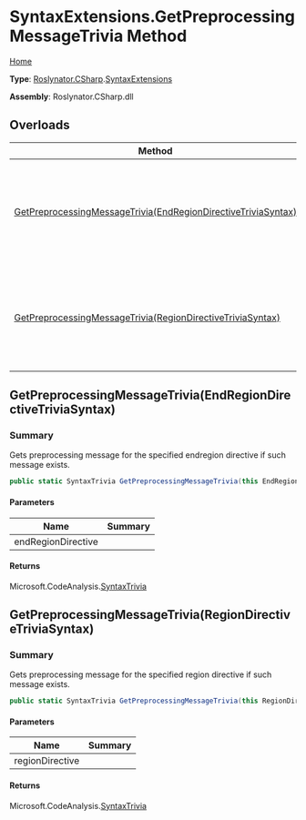 # SyntaxExtensions\.GetPreprocessingMessageTrivia Method

[Home](../../../../README.md)

**Type**: [Roslynator.CSharp](../../README.md)\.[SyntaxExtensions](../README.md)

**Assembly**: Roslynator\.CSharp\.dll

## Overloads

| Method | Summary |
| ------ | ------- |
| [GetPreprocessingMessageTrivia(EndRegionDirectiveTriviaSyntax)](#Roslynator_CSharp_SyntaxExtensions_GetPreprocessingMessageTrivia_Microsoft_CodeAnalysis_CSharp_Syntax_EndRegionDirectiveTriviaSyntax_) | Gets preprocessing message for the specified endregion directive if such message exists\. |
| [GetPreprocessingMessageTrivia(RegionDirectiveTriviaSyntax)](#Roslynator_CSharp_SyntaxExtensions_GetPreprocessingMessageTrivia_Microsoft_CodeAnalysis_CSharp_Syntax_RegionDirectiveTriviaSyntax_) | Gets preprocessing message for the specified region directive if such message exists\. |

## GetPreprocessingMessageTrivia\(EndRegionDirectiveTriviaSyntax\)<a name="Roslynator_CSharp_SyntaxExtensions_GetPreprocessingMessageTrivia_Microsoft_CodeAnalysis_CSharp_Syntax_EndRegionDirectiveTriviaSyntax_"></a>

### Summary

Gets preprocessing message for the specified endregion directive if such message exists\.

```csharp
public static SyntaxTrivia GetPreprocessingMessageTrivia(this EndRegionDirectiveTriviaSyntax endRegionDirective)
```

#### Parameters

| Name | Summary |
| ---- | ------- |
| endRegionDirective | |

#### Returns

Microsoft\.CodeAnalysis\.[SyntaxTrivia](https://docs.microsoft.com/en-us/dotnet/api/microsoft.codeanalysis.syntaxtrivia)

## GetPreprocessingMessageTrivia\(RegionDirectiveTriviaSyntax\)<a name="Roslynator_CSharp_SyntaxExtensions_GetPreprocessingMessageTrivia_Microsoft_CodeAnalysis_CSharp_Syntax_RegionDirectiveTriviaSyntax_"></a>

### Summary

Gets preprocessing message for the specified region directive if such message exists\.

```csharp
public static SyntaxTrivia GetPreprocessingMessageTrivia(this RegionDirectiveTriviaSyntax regionDirective)
```

#### Parameters

| Name | Summary |
| ---- | ------- |
| regionDirective | |

#### Returns

Microsoft\.CodeAnalysis\.[SyntaxTrivia](https://docs.microsoft.com/en-us/dotnet/api/microsoft.codeanalysis.syntaxtrivia)

